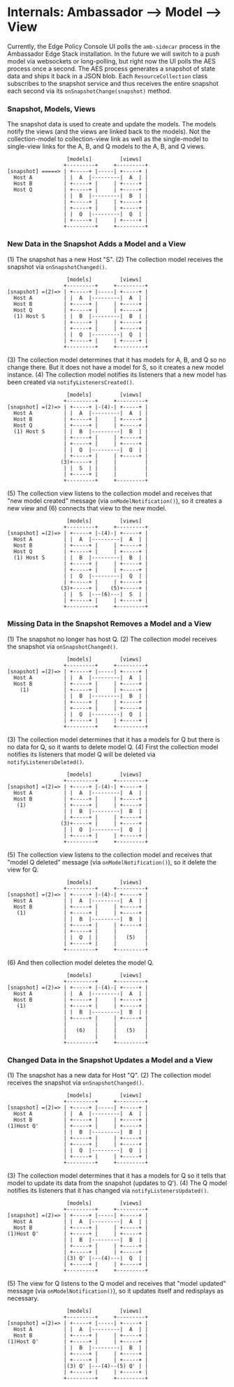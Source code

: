 # Internals: Ambassador --> Model --> View 

Currently, the Edge Policy Console UI polls the `amb-sidecar` process in the Ambassador Edge Stack installation.
In the future we will switch to a push model via websockets or long-polling, but right now the UI polls the
AES process once a second. The AES process generates a snapshot of state data and ships it back in a JSON blob.
Each `ResourceCollection` class subscribes to the snapshot service and thus receives the entire snapshot 
each second via its `onSnapshotChange(snapshot)` method.

### Snapshot, Models, Views
The snapshot data is used to create and update the models. The models notify the views (and 
the views are linked back to the models). Not the collection-model to collection-view link as
well as the single-model to single-view links for the A, B, and Q models to the A, B, and Q views.

                       [models]         [views]
                      +---------+     +---------+
    [snapshot] =====> | +-----+ |-----| +-----+ |
      Host A          | |  A  |---------|  A  | |
      Host B          | +-----+ |     | +-----+ |
      Host Q          | +-----+ |     | +-----+ |
                      | |  B  |---------|  B  | |
                      | +-----+ |     | +-----+ |
                      | +-----+ |     | +-----+ |
                      | |  Q  |---------|  Q  | |
                      | +-----+ |     | +-----+ |
                      +---------+     +---------+

### New Data in the Snapshot Adds a Model and a View

(1) The snapshot has a new Host "S".
(2) The collection model receives the snapshot via `onSnapshotChanged()`.

                       [models]         [views]
                      +---------+     +---------+
    [snapshot] =(2)=> | +-----+ |-----| +-----+ |
      Host A          | |  A  |---------|  A  | |
      Host B          | +-----+ |     | +-----+ |
      Host Q          | +-----+ |     | +-----+ |
      (1) Host S      | |  B  |---------|  B  | |
                      | +-----+ |     | +-----+ |
                      | +-----+ |     | +-----+ |
                      | |  Q  |---------|  Q  | |
                      | +-----+ |     | +-----+ |
                      +---------+     +---------+

(3) The collection model determines that it has models for A, B, and Q so no change there. But it does
not have a model for S, so it creates a new model instance. 
(4) The collection model notifies its listeners that a new model has been created via `notifyListenersCreated()`.

                       [models]         [views]
                      +---------+     +---------+
    [snapshot] =(2)=> | +-----+ |-(4)-| +-----+ |
      Host A          | |  A  |---------|  A  | |
      Host B          | +-----+ |     | +-----+ |
      Host Q          | +-----+ |     | +-----+ |
      (1) Host S      | |  B  |---------|  B  | |
                      | +-----+ |     | +-----+ |
                      | +-----+ |     | +-----+ |
                      | |  Q  |---------|  Q  | |
                      | +-----+ |     | +-----+ |
                     (3)+-----+ |     |         |
                      | |  S  | |     |         |
                      | +-----+ |     |         |
                      +---------+     +---------+

(5) The collection view listens to the collection model and receives that "new model created" message 
(via `onModelNotification()`), so it creates a new view and (6) connects that view to the new model.

                       [models]         [views]
                      +---------+     +---------+
    [snapshot] =(2)=> | +-----+ |-(4)-| +-----+ |
      Host A          | |  A  |---------|  A  | |
      Host B          | +-----+ |     | +-----+ |
      Host Q          | +-----+ |     | +-----+ |
      (1) Host S      | |  B  |---------|  B  | |
                      | +-----+ |     | +-----+ |
                      | +-----+ |     | +-----+ |
                      | |  Q  |---------|  Q  | |
                      | +-----+ |     | +-----+ |
                     (3)+-----+ |    (5)+-----+ |
                      | |  S  |---(6)---|  S  | |
                      | +-----+ |     | +-----+ |
                      +---------+     +---------+

### Missing Data in the Snapshot Removes a Model and a View

(1) The snapshot no longer has host Q.
(2) The collection model receives the snapshot via `onSnapshotChanged()`.

                       [models]         [views]
                      +---------+     +---------+
    [snapshot] =(2)=> | +-----+ |-----| +-----+ |
      Host A          | |  A  |---------|  A  | |
      Host B          | +-----+ |     | +-----+ |
        (1)           | +-----+ |     | +-----+ |
                      | |  B  |---------|  B  | |
                      | +-----+ |     | +-----+ |
                      | +-----+ |     | +-----+ |
                      | |  Q  |---------|  Q  | |
                      | +-----+ |     | +-----+ |
                      +---------+     +---------+

(3) The collection model determines that it has a models for Q but there is no data for Q,
so it wants to delete model Q. 
(4) First the collection model notifies its listeners that model Q will be deleted via `notifyListenersDeleted()`.

                       [models]         [views]
                      +---------+     +---------+
    [snapshot] =(2)=> | +-----+ |-(4)-| +-----+ |
      Host A          | |  A  |---------|  A  | |
      Host B          | +-----+ |     | +-----+ |
       (1)            | +-----+ |     | +-----+ |
                      | |  B  |---------|  B  | |
                      | +-----+ |     | +-----+ |
                     (3)+-----+ |     | +-----+ |
                      | |  Q  |---------|  Q  | |
                      | +-----+ |     | +-----+ |
                      +---------+     +---------+

(5) The collection view listens to the collection model and receives that "model Q deleted" message 
(via `onModelNotification()`), so it delete the view for Q.

                       [models]         [views]
                      +---------+     +---------+
    [snapshot] =(2)=> | +-----+ |-(4)-| +-----+ |
      Host A          | |  A  |---------|  A  | |
      Host B          | +-----+ |     | +-----+ |
       (1)            | +-----+ |     | +-----+ |
                      | |  B  |---------|  B  | |
                      | +-----+ |     | +-----+ |
                      | +-----+ |     |         |
                      | |  Q  | |     |   (5)   |
                      | +-----+ |     |         |
                      +---------+     +---------+

(6) And then collection model deletes the model Q.

                       [models]         [views]
                      +---------+     +---------+
    [snapshot] =(2)=> | +-----+ |-(4)-| +-----+ |
      Host A          | |  A  |---------|  A  | |
      Host B          | +-----+ |     | +-----+ |
       (1)            | +-----+ |     | +-----+ |
                      | |  B  |---------|  B  | |
                      | +-----+ |     | +-----+ |
                      |         |     |         |
                      |   (6)   |     |   (5)   |
                      |         |     |         |
                      +---------+     +---------+

### Changed Data in the Snapshot Updates a Model and a View

(1) The snapshot has a new data for Host "Q".
(2) The collection model receives the snapshot via `onSnapshotChanged()`.

                       [models]         [views]
                      +---------+     +---------+
    [snapshot] =(2)=> | +-----+ |-----| +-----+ |
      Host A          | |  A  |---------|  A  | |
      Host B          | +-----+ |     | +-----+ |
    (1)Host Q'        | +-----+ |     | +-----+ |
                      | |  B  |---------|  B  | |
                      | +-----+ |     | +-----+ |
                      | +-----+ |     | +-----+ |
                      | |  Q  |---------|  Q  | |
                      | +-----+ |     | +-----+ |
                      +---------+     +---------+

(3) The collection model determines that it has a models for Q so it tells that model to update
its data from the snapshot (updates to Q'). 
(4) The Q model notifies its listeners that it has changed via `notifyListenersUpdated()`.

                       [models]         [views]
                      +---------+     +---------+
    [snapshot] =(2)=> | +-----+ |-----| +-----+ |
      Host A          | |  A  |---------|  A  | |
      Host B          | +-----+ |     | +-----+ |
    (1)Host Q'        | +-----+ |     | +-----+ |
                      | |  B  |---------|  B  | |
                      | +-----+ |     | +-----+ |
                      | +-----+ |     | +-----+ |
                      |(3) Q' |---(4)---|  Q  | |
                      | +-----+ |     | +-----+ |
                      +---------+     +---------+

(5) The view for Q listens to the Q model and receives that "model updated" message 
(via `onModelNotification()`), so it updates itself and redisplays as necessary.

                       [models]         [views]
                      +---------+     +---------+
    [snapshot] =(2)=> | +-----+ |-----| +-----+ |
      Host A          | |  A  |---------|  A  | |
      Host B          | +-----+ |     | +-----+ |
    (1)Host Q'        | +-----+ |     | +-----+ |
                      | |  B  |---------|  B  | |
                      | +-----+ |     | +-----+ |
                      | +-----+ |     | +-----+ |
                      |(3) Q' |---(4)--(5) Q' | |
                      | +-----+ |     | +-----+ |
                      +---------+     +---------+
